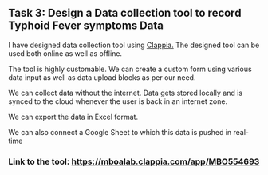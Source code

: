 ## Task 3: Design a Data collection tool to record Typhoid Fever symptoms Data

I have designed data collection tool using [Clappia.](https://www.clappia.com/) The designed tool can be used both online as well as offline. 

The tool is highly customable. We can create a custom form using various data input as well as data upload blocks as per our need.

We can collect data without the internet. Data gets stored locally and is synced to the cloud whenever the user is back in an internet zone.

We can export the data in Excel format.

We can also connect a Google Sheet to which this data is pushed in real-time

### Link to the tool: https://mboalab.clappia.com/app/MBO554693

